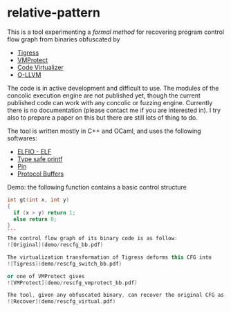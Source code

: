 # relative-pattern
This is a tool experimenting a *formal method* for recovering program control flow graph from binaries obfuscated by
* [Tigress](http://tigress.cs.arizona.edu/)
* [VMProtect](http://vmpsoft.com/)
* [Code Virtualizer](http://oreans.com/)
* [O-LLVM](https://github.com/obfuscator-llvm/obfuscator)

The code is in active development and difficult to use. The modules of the concolic execution engine are not published yet, though the current published code can work with any concolic or fuzzing engine. Currently there is no documentation (please contact me if you are interested in). I try also to prepare a paper on this but there are still lots of thing to do.

The tool is written mostly in C++ and OCaml, and uses the following softwares:
* [ELFIO - ELF](https://github.com/serge1/ELFIO)
* [Type safe printf](https://github.com/c42f/tinyformat)
* [Pin](https://software.intel.com/en-us/articles/pin-a-dynamic-binary-instrumentation-tool)
* [Protocol Buffers](https://github.com/google/protobuf)

Demo: the following function contains a basic control structure
````C++
int gt(int x, int y) 
{
  if (x > y) return 1;
  else return 0;
}
```
The control flow graph of its binary code is as follow:
![Original](demo/rescfg_bb.pdf)

The virtualization transformation of Tigress deforms this CFG into
![Tigress](demo/rescfg_switch_bb.pdf)

or one of VMProtect gives
![VMProtect](demo/rescfg_vmprotect_bb.pdf)

The tool, given any obfuscated binary, can recover the original CFG as
![Recover](demo/rescfg_virtual.pdf)
